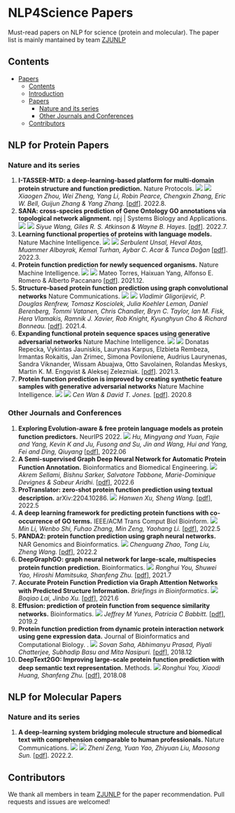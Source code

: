 # NLP4Science Papers

Must-read papers on NLP for science (protein and molecular). The paper list is mainly mantained by team [ZJUNLP](https://github.com/orgs/zjunlp/repositories)

## Contents

- [Papers](#papers)
  - [Contents](#contents)
  - [Introduction](#introduction)
  - [Papers](#papers)
    - [Nature and its series ](#nature)
    - [Other Journals and Conferences](#Others)
  - [Contributors](#other-contributors)




## NLP for Protein Papers

### Nature and its series  

1. **I-TASSER-MTD: a deep-learning-based platform for multi-domain protein structure and function  prediction.**  Nature Protocols. ![](https://img.shields.io/badge/13.491-blue) ![](https://img.shields.io/badge/Structure-red) *Xiaogen Zhou, Wei Zheng, Yang Li, Robin Pearce, Chengxin Zhang, Eric W. Bell, Guijun Zhang & Yang Zhang.* [[pdf](https://www.nature.com/articles/s41596-022-00728-0)].  2022.8. 
2. **SANA: cross-species prediction of Gene Ontology GO annotations via topological network alignment.**  npj | Systems Biology and Applications. ![](https://img.shields.io/badge/4.333-blue) ![](https://img.shields.io/badge/PPI-red) *Siyue Wang, Giles R. S. Atkinson & Wayne B. Hayes.* [[pdf](https://www.nature.com/articles/s41540-022-00232-x)].  2022.7. 
3. **Learning functional properties of proteins with language models.**  Nature Machine Intelligence. ![](https://img.shields.io/badge/16.649-blue) ![](https://img.shields.io/badge/PLM_models-red) *Serbulent Unsal, Heval Atas, Muammer Albayrak, Kemal Turhan, Aybar C. Acar & Tunca Doğan* [[pdf](https://www.nature.com/articles/s41540-022-00232-x)].  2022.3. 
4. **Protein function prediction for newly sequenced organisms.**  Nature Machine Intelligence. ![](https://img.shields.io/badge/16.649-blue) ![](https://img.shields.io/badge/label_propagation-red) Mateo Torres, Haixuan Yang, Alfonso E. Romero & Alberto Paccanaro [[pdf](https://www.nature.com/articles/s42256-021-00419-7)].  2021.12. 
5. **Structure-based protein function prediction using graph convolutional networks**  Nature Communications. ![](https://img.shields.io/badge/14.919-blue) ![](https://img.shields.io/badge/Structure-red) *Vladimir Gligorijević, P. Douglas Renfrew, Tomasz Kosciolek, Julia Koehler Leman, Daniel Berenberg, Tommi Vatanen, Chris Chandler, Bryn C. Taylor, Ian M. Fisk, Hera Vlamakis, Ramnik J. Xavier, Rob Knight, Kyunghyun Cho & Richard Bonneau.* [[pdf](https://www.nature.com/articles/s41467-021-23303-9)].  2021.4. 
6. **Expanding functional protein sequence spaces using generative adversarial networks**  Nature Machine Intelligence. ![](https://img.shields.io/badge/16.649-blue) ![](https://img.shields.io/badge/GAN-red) Donatas Repecka, Vykintas Jauniskis, Laurynas Karpus, Elzbieta Rembeza, Irmantas Rokaitis, Jan Zrimec, Simona Poviloniene, Audrius Laurynenas, Sandra Viknander, Wissam Abuajwa, Otto Savolainen, Rolandas Meskys, Martin K. M. Engqvist & Aleksej Zelezniak. [[pdf](https://www.nature.com/articles/s42256-021-00310-5)].  2021.3.
7. **Protein function prediction is improved by creating synthetic feature samples with generative adversarial networks**  Nature Machine Intelligence. ![](https://img.shields.io/badge/16.649-blue) ![](https://img.shields.io/badge/synthetic_feature-red) *Cen Wan & David T. Jones.* [[pdf](https://www.nature.com/articles/s42256-020-0222-1)].  2020.8

### Other Journals and Conferences

1. **Exploring Evolution-aware & free protein language models as protein function predictors.**  NeurIPS 2022. ![](https://img.shields.io/badge/PLMs-red) *Hu, Mingyang and Yuan, Fajie and Yang, Kevin K and Ju, Fusong and Su, Jin and Wang, Hui and Yang, Fei and Ding, Qiuyang*  [[pdf](https://openreview.net/pdf?id=U8k0QaBgXS)], 2022.06
2. **A Semi-supervised Graph Deep Neural Network for Automatic Protein Function Annotation.** Bioinformatics and Biomedical Engineering. ![](https://img.shields.io/badge/GNN-red) *Akrem Sellami, Bishnu Sarker, Salvatore Tabbone, Marie-Dominique Devignes & Sabeur Aridhi.* [[pdf](https://link.springer.com/chapter/10.1007/978-3-031-07802-6_14)], 2022.6
3. **ProTranslator: zero-shot protein function prediction using textual description.** arXiv:2204.10286.   ![](https://img.shields.io/badge/textual-red) *Hanwen Xu, Sheng Wang.* [[pdf](https://arxiv.org/abs/2204.10286)], 2022.5
4. **A deep learning framework for predicting protein functions with co-occurrence of GO terms.** IEEE/ACM Trans Comput Biol Bioinform.  ![](https://img.shields.io/badge/co_occurrence-red) *Min Li, Wenbo Shi, Fuhao Zhang, Min Zeng, Yaohang Li.*  [[pdf](https://pubmed.ncbi.nlm.nih.gov/35476573/)], 2022.5
5. **PANDA2: protein function prediction using graph neural networks.** NAR Genomics and Bioinformatics. ![](https://img.shields.io/badge/GNN-red) *Chenguang Zhao,  Tong Liu,  Zheng Wang.*  [[pdf](https://academic.oup.com/nargab/article/4/1/lqac004/6520105)], 2022.2
6. **DeepGraphGO: graph neural network for large-scale, multispecies protein function prediction.** Bioinformatics.  ![](https://img.shields.io/badge/GNN-red) *Ronghui You,  Shuwei Yao,  Hiroshi Mamitsuka,  Shanfeng Zhu.*  [[pdf](https://academic.oup.com/bioinformatics/article/37/Supplement_1/i262/6319663)], 2021.7
7. **Accurate Protein Function Prediction via Graph Attention Networks with Predicted Structure Information.**  *Briefings in Bioinformatics*. ![](https://img.shields.io/badge/GAN-red) *Boqiao Lai,  Jinbo Xu.*  [[pdf](https://www.biorxiv.org/content/10.1101/2021.06.16.448727v1)], 2021.6
8. **Effusion: prediction of protein function from sequence similarity networks.** Bioinformatics.  ![](https://img.shields.io/badge/PPI-red) *Jeffrey M Yunes,  Patricia C Babbitt.*  [[pdf](https://academic.oup.com/bioinformatics/article/35/3/442/5063404)], 2019.2
9. **Protein function prediction from dynamic protein interaction network using gene expression data.** Journal of Bioinformatics and Computational Biology. . ![](https://img.shields.io/badge/gene_expression-red) *Sovan Saha, Abhimanyu Prasad, Piyali Chatterjee, Subhadip Basu and Mita Nasipuri.*  [[pdf](https://www.worldscientific.com/doi/pdf/10.1142/S0219720019500252)], 2018.12
10. **DeepText2GO: Improving large-scale protein function prediction with deep semantic text representation.**  Methods. ![](https://img.shields.io/badge/semantic_text-red) *Ronghui You, Xiaodi Huang, Shanfeng Zhu.*  [[pdf](https://pubmed.ncbi.nlm.nih.gov/29883746/)], 2018.08

## NLP for Molecular Papers

### Nature and its series 

1. **A deep-learning system bridging molecule structure and biomedical text with comprehension comparable to human professionals.**  Nature Communications. ![](https://img.shields.io/badge/17.694-blue) ![](https://img.shields.io/badge/PLM_models-red) *Zheni Zeng, Yuan Yao, Zhiyuan Liu, Maosong Sun.* [[pdf](https://www.nature.com/articles/s41467-022-28494-3)].  2022.2. 


## Contributors

 We thank all members in team [ZJUNLP](https://github.com/orgs/zjunlp/repositories) for the paper recommendation. Pull requests and issues are welcomed!
